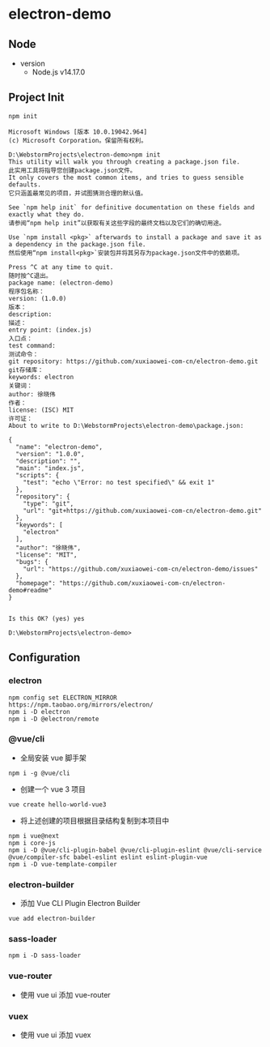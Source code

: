 # electron-demo

## Node

- version
    - Node.js v14.17.0

## Project Init

```
npm init
```

```
Microsoft Windows [版本 10.0.19042.964]
(c) Microsoft Corporation。保留所有权利。

D:\WebstormProjects\electron-demo>npm init
This utility will walk you through creating a package.json file.
此实用工具将指导您创建package.json文件。
It only covers the most common items, and tries to guess sensible defaults.
它只涵盖最常见的项目，并试图猜测合理的默认值。

See `npm help init` for definitive documentation on these fields and exactly what they do.
请参阅“npm help init”以获取有关这些字段的最终文档以及它们的确切用途。

Use `npm install <pkg>` afterwards to install a package and save it as a dependency in the package.json file.
然后使用“npm install<pkg>`安装包并将其另存为package.json文件中的依赖项。

Press ^C at any time to quit.
随时按^C退出。
package name: (electron-demo)
程序包名称：
version: (1.0.0)
版本：
description:
描述：
entry point: (index.js)
入口点：
test command:
测试命令：
git repository: https://github.com/xuxiaowei-com-cn/electron-demo.git
git存储库：
keywords: electron
关键词：
author: 徐晓伟
作者：
license: (ISC) MIT
许可证：
About to write to D:\WebstormProjects\electron-demo\package.json:

{
  "name": "electron-demo",
  "version": "1.0.0",
  "description": "",
  "main": "index.js",
  "scripts": {
    "test": "echo \"Error: no test specified\" && exit 1"
  },
  "repository": {
    "type": "git",
    "url": "git+https://github.com/xuxiaowei-com-cn/electron-demo.git"
  },
  "keywords": [
    "electron"
  ],
  "author": "徐晓伟",
  "license": "MIT",
  "bugs": {
    "url": "https://github.com/xuxiaowei-com-cn/electron-demo/issues"
  },
  "homepage": "https://github.com/xuxiaowei-com-cn/electron-demo#readme"
}


Is this OK? (yes) yes

D:\WebstormProjects\electron-demo>
```

## Configuration

### electron

```
npm config set ELECTRON_MIRROR https://npm.taobao.org/mirrors/electron/
npm i -D electron
npm i -D @electron/remote
```

### @vue/cli

- 全局安装 vue 脚手架

```
npm i -g @vue/cli
```

- 创建一个 vue 3 项目

```
vue create hello-world-vue3
```

- 将上述创建的项目根据目录结构复制到本项目中

```
npm i vue@next
npm i core-js
npm i -D @vue/cli-plugin-babel @vue/cli-plugin-eslint @vue/cli-service @vue/compiler-sfc babel-eslint eslint eslint-plugin-vue
npm i -D vue-template-compiler
```

### electron-builder

- 添加 Vue CLI Plugin Electron Builder

```
vue add electron-builder
```

### sass-loader

```
npm i -D sass-loader
```

### vue-router

- 使用 vue ui 添加 vue-router

### vuex

- 使用 vue ui 添加 vuex
